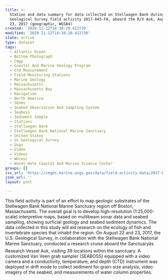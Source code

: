 ```yaml
---
title: >-
  Station and data summary for data collected on Stellwagen Bank during U.S.
  Geological Survey field activity 2017-043-FA, aboard the R/V Auk, Aug. 22 and
  23, 2017 (geographic, WGS84)
created: '2020-11-12T18:38:20.412729'
modified: '2020-11-12T18:38:20.412736'
state: active
type: dataset
tags:
  - Atlantic Ocean
  - Bottom Photograph
  - Cmgp
  - Coastal And Marine Geology Program
  - Ctd Measurement
  - Field Monitoring Stations
  - Marine Geology
  - Massachusetts
  - Massachusetts Bay
  - Navigation
  - North America
  - Sbnms
  - Seabed Observation And Sampling System
  - Seaboss
  - Sediment Sample
  - Stations
  - Stellwagen Bank
  - Stellwagen Bank National Marine Sanctuary
  - United States
  - Us Geological Survey
  - Usgs
  - Video
  - Videos
  - Whcmsc
  - Woods Hole Coastal And Marine Science Center
groups: []
csv_url: 'https://cmgds.marine.usgs.gov/data/field-activity-data/2017-043-FA/'
json_url: ''
layout: post

---
```

This field activity is part of an effort to map geologic substrates of the Stellwagen Bank National Marine Sanctuary region off Boston, Massachusetts. The overall goal is to develop high-resolution (1:25,000-scale) interpretive maps, based on multibeam sonar data and seabed sampling, showing surficial geology and seabed sediment dynamics. The data collected in this study will aid research on the ecology of fish and invertebrate species that inhabit the region. On August 22 and 23, 2017, the U.S. Geological Survey, in collaboration with the Stellwagen Bank National Marine Sanctuary, conducted a research cruise aboard the Sanctuaryâs Research Vessel Auk, visiting 39 locations within the sanctuary. A customized Van Veen grab sampler (SEABOSS) equipped with a video camera and a conductivity, temperature, and depth (CTD) instrument was deployed in drift mode to collect sediment for grain-size analysis, video imagery of the seabed, and measurements of water column properties.
